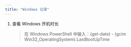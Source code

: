 ```yaml
---
title: "Windows 记录"
---
```

1. 查看 Windows 开机时长
   >在 Windows PowerShell 中输入：(get-date) - (gcim Win32_OperatingSystem).LastBootUpTime